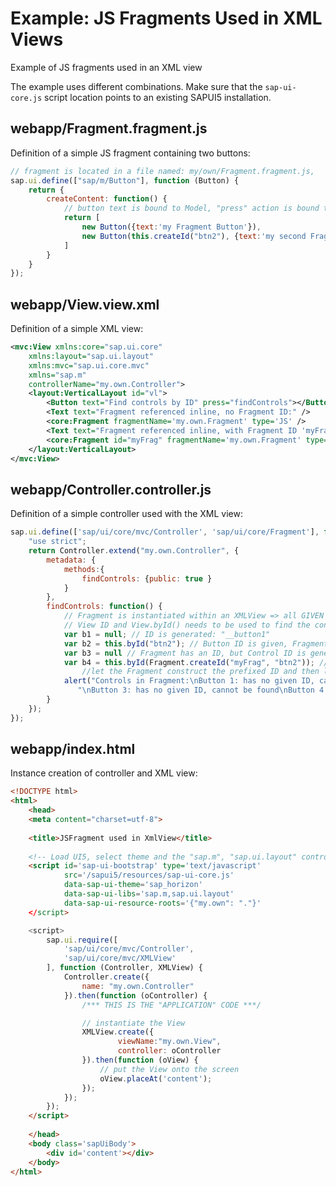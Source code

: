 <!-- loiofaaff35246414793b061f0244fb67338 -->

# Example: JS Fragments Used in XML Views

Example of JS fragments used in an XML view

The example uses different combinations. Make sure that the `sap-ui-core.js` script location points to an existing SAPUI5 installation.



<a name="loiofaaff35246414793b061f0244fb67338__section_gzk_nqs_mmb"/>

## webapp/Fragment.fragment.js

Definition of a simple JS fragment containing two buttons:

```js
// fragment is located in a file named: my/own/Fragment.fragment.js,
sap.ui.define(["sap/m/Button"], function (Button) {
    return {
        createContent: function() {
            // button text is bound to Model, "press" action is bound to Controller's event handler
            return [
                new Button({text:'my Fragment Button'}),
                new Button(this.createId("btn2"), {text:'my second Fragment Button'})
            ]
        }
    }
});
```



<a name="loiofaaff35246414793b061f0244fb67338__section_d3y_4qs_mmb"/>

## webapp/View.view.xml

Definition of a simple XML view:

```xml
<mvc:View xmlns:core="sap.ui.core"
    xmlns:layout="sap.ui.layout"
    xmlns:mvc="sap.ui.core.mvc"
    xmlns="sap.m"
    controllerName="my.own.Controller">
    <layout:VerticalLayout id="vl">
        <Button text="Find controls by ID" press="findControls"></Button>
        <Text text="Fragment referenced inline, no Fragment ID:" />
        <core:Fragment fragmentName='my.own.Fragment' type='JS' />
        <Text text="Fragment referenced inline, with Fragment ID 'myFrag':" />
        <core:Fragment id="myFrag" fragmentName='my.own.Fragment' type='JS' />
    </layout:VerticalLayout>
</mvc:View>
```



<a name="loiofaaff35246414793b061f0244fb67338__section_br1_pqs_mmb"/>

## webapp/Controller.controller.js

Definition of a simple controller used with the XML view:

```js
sap.ui.define(['sap/ui/core/mvc/Controller', 'sap/ui/core/Fragment'], function (Controller, Fragment) {
    "use strict";
    return Controller.extend("my.own.Controller", {
        metadata: {
            methods:{
                findControls: {public: true }
            }
        },
        findControls: function() {
            // Fragment is instantiated within an XMLView => all GIVEN IDs are prefixed with the
            // View ID and View.byId() needs to be used to find the controls
            var b1 = null; // ID is generated: "__button1"
            var b2 = this.byId("btn2"); // Button ID is given, Fragment has no ID: "myView--btn2"
            var b3 = null // Fragment has an ID, but Control ID is generated and hence not prefixed: "__button2"
            var b4 = this.byId(Fragment.createId("myFrag", "btn2")); // Button and Fragment ID are given, 
                //let the Fragment construct the prefixed ID and then let the View search the again prefixed ID
            alert("Controls in Fragment:\nButton 1: has no given ID, cannot be found\nButton 2: " + b2 + 
               "\nButton 3: has no given ID, cannot be found\nButton 4: " + b4);
        }
    });
});

```



<a name="loiofaaff35246414793b061f0244fb67338__section_f3f_s4s_mmb"/>

## webapp/index.html

Instance creation of controller and XML view:

```html
<!DOCTYPE html>
<html>
	<head>
	<meta content="charset=utf-8">
	
	<title>JSFragment used in XmlView</title>
	
	<!-- Load UI5, select theme and the "sap.m", "sap.ui.layout" control library -->
	<script id='sap-ui-bootstrap' type='text/javascript'
			src='/sapui5/resources/sap-ui-core.js'
			data-sap-ui-theme='sap_horizon'
			data-sap-ui-libs='sap.m,sap.ui.layout'
			data-sap-ui-resource-roots='{"my.own": "."}'
	</script>

	<script>
		sap.ui.require([
			'sap/ui/core/mvc/Controller',
			'sap/ui/core/mvc/XMLView'
		], function (Controller, XMLView) {
			Controller.create({
				name: "my.own.Controller"
			}).then(function (oController) {
				/*** THIS IS THE "APPLICATION" CODE ***/

				// instantiate the View
				XMLView.create({
                        viewName:"my.own.View",
                        controller: oController
				}).then(function (oView) {
					// put the View onto the screen
					oView.placeAt('content');
				});
			});
		});
	</script>
	
	</head>
	<body class='sapUiBody'>
		<div id='content'></div>
	</body>
</html>
```

